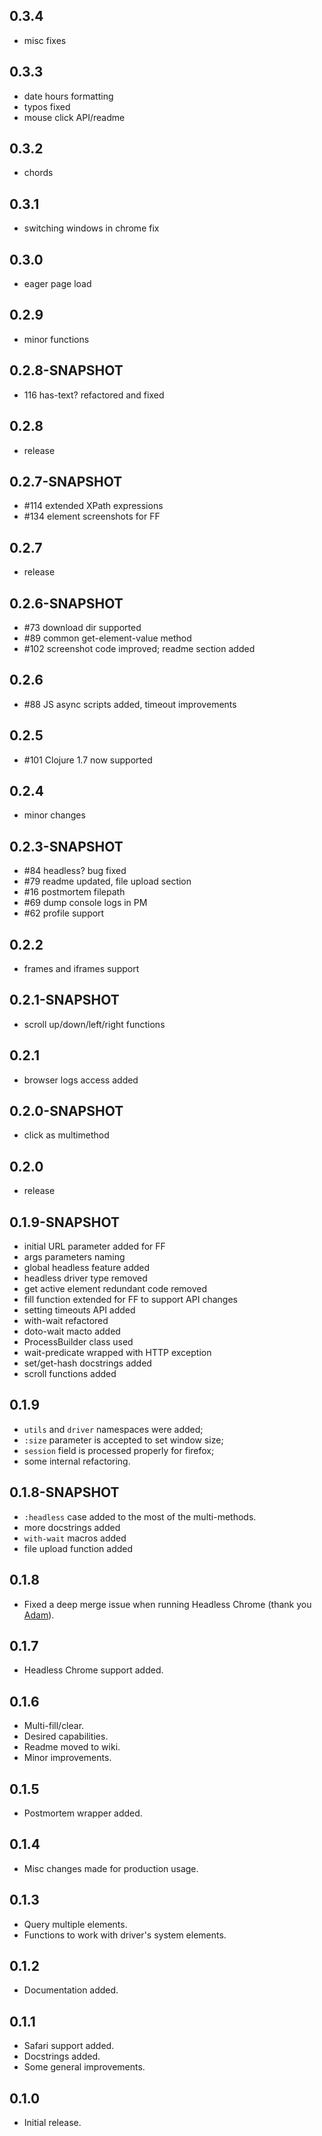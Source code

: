 [adam]: https://github.com/AdamFrey

## 0.3.4
  * misc fixes

## 0.3.3
  * date hours formatting
  * typos fixed
  * mouse click API/readme

## 0.3.2
  * chords

## 0.3.1
  * switching windows in chrome fix

## 0.3.0
  * eager page load

## 0.2.9
  * minor functions

## 0.2.8-SNAPSHOT
  * 116 has-text? refactored and fixed

## 0.2.8
  * release

## 0.2.7-SNAPSHOT
  * #114 extended XPath expressions
  * #134 element screenshots for FF

## 0.2.7
  * release

## 0.2.6-SNAPSHOT
  *  #73 download dir supported
  *  #89 common get-element-value method
  * #102 screenshot code improved; readme section added

## 0.2.6
  * #88 JS async scripts added, timeout improvements

## 0.2.5
  * #101 Clojure 1.7 now supported

## 0.2.4
  * minor changes

## 0.2.3-SNAPSHOT
  * #84 headless? bug fixed
  * #79 readme updated, file upload section
  * #16 postmortem filepath
  * #69 dump console logs in PM
  * #62 profile support

## 0.2.2
  * frames and iframes support

## 0.2.1-SNAPSHOT
  * scroll up/down/left/right functions

## 0.2.1
  * browser logs access added

## 0.2.0-SNAPSHOT
  * click as multimethod

## 0.2.0
  * release

## 0.1.9-SNAPSHOT
  * initial URL parameter added for FF
  * args parameters naming
  * global headless feature added
  * headless driver type removed
  * get active element redundant code removed
  * fill function extended for FF to support API changes
  * setting timeouts API added
  * with-wait refactored
  * doto-wait macto added
  * ProcessBuilder class used
  * wait-predicate wrapped with HTTP exception
  * set/get-hash docstrings added
  * scroll functions added

## 0.1.9
  * `utils` and `driver` namespaces were added;
  * `:size` parameter is accepted to set window size;
  * `session` field is processed properly for firefox;
  * some internal refactoring.

## 0.1.8-SNAPSHOT
  * `:headless` case added to the most of the multi-methods.
  * more docstrings added
  * `with-wait` macros added
  * file upload function added

## 0.1.8
  * Fixed a deep merge issue when running Headless Chrome (thank
    you [Adam][adam]).

## 0.1.7
  * Headless Chrome support added.

## 0.1.6
  * Multi-fill/clear.
  * Desired capabilities.
  * Readme moved to wiki.
  * Minor improvements.

## 0.1.5
 * Postmortem wrapper added.

## 0.1.4
 * Misc changes made for production usage.

## 0.1.3
 * Query multiple elements.
 * Functions to work with driver's system elements.

## 0.1.2
 * Documentation added.

## 0.1.1
 * Safari support added.
 * Docstrings added.
 * Some general improvements.

## 0.1.0
 * Initial release.
